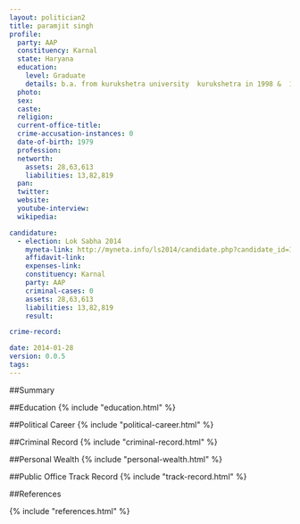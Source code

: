 ```yaml
---
layout: politician2
title: paramjit singh
profile: 
  party: AAP
  constituency: Karnal
  state: Haryana
  education: 
    level: Graduate
    details: b.a. from kurukshetra university  kurukshetra in 1998 &  10th passed from haryana board of school education  bhiwani
  photo: 
  sex: 
  caste: 
  religion: 
  current-office-title: 
  crime-accusation-instances: 0
  date-of-birth: 1979
  profession: 
  networth: 
    assets: 28,63,613
    liabilities: 13,82,819
  pan: 
  twitter: 
  website: 
  youtube-interview: 
  wikipedia: 

candidature: 
  - election: Lok Sabha 2014
    myneta-link: http://myneta.info/ls2014/candidate.php?candidate_id=1050
    affidavit-link: 
    expenses-link: 
    constituency: Karnal 
    party: AAP
    criminal-cases: 0
    assets: 28,63,613
    liabilities: 13,82,819
    result:  

crime-record: 

date: 2014-01-28
version: 0.0.5
tags: 
---
```

##Summary


##Education
{% include "education.html" %}


##Political Career
{% include "political-career.html" %}


##Criminal Record
{% include "criminal-record.html" %}


##Personal Wealth
{% include "personal-wealth.html" %}


##Public Office Track Record
{% include "track-record.html" %}


##References


{% include "references.html" %}